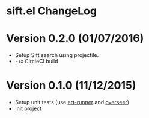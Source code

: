 # sift.el ChangeLog

# Version 0.2.0 (01/07/2016)

- Setup Sift search using projectile.
- ``FIX`` CircleCI build

# Version 0.1.0 (11/12/2015)

- Setup unit tests (use [ert-runner][] and [overseer][])
- Init project

[ert-runner]: https://github.com/rejeep/ert-runner.el
[overseer]: https://github.com/tonini/overseer.el
